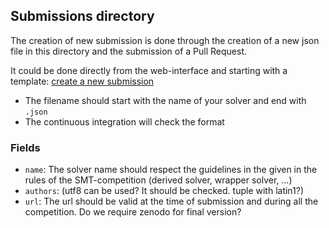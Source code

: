 [//]: # "Generated from submissions/template/template.md"

## Submissions directory

The creation of new submission is done through the creation of a new json file
in this directory and the submission of a Pull Request.

It could be done directly from the web-interface and starting with a template:
[create a new submission](https://github.com/SMT-COMP/smt-comp.github.io/new/new_submission/submissions?value=%7B%0A%20%20%20%20%22name%22%3A%20%22%3Csolver%20name%3E%22%2C%0A%20%20%20%20%22authors%22%3A%20%5B%0A%20%20%20%20%20%20%20%20%22First%20Smith%22%2C%0A%20%20%20%20%20%20%20%20%7B%20%22name%22%3A%20%22Second%20Baker%22%2C%20%22website%22%3A%20%22http%3A%2F%2Fbaker.com%2F%22%20%7D%0A%20%20%20%20%5D%2C%0A%20%20%20%20%22contacts%22%3A%20%5B%22contact%20name%20%3Ccontact%20email%3E%22%5D%2C%0A%20%20%20%20%22solver%22%3A%20%22http%3A%2F%2Fexample.com%2Fsolver.tar.gz%22%2C%0A%20%20%20%20%22solver_hash%22%3A%20%7B%20%22sha256%22%3A%20%22012345%22%20%7D%2C%0A%20%20%20%20%22website%22%3A%20%22http%3A%2F%2Fexample.com%2F%22%2C%0A%20%20%20%20%22system_description%22%3A%20%22http%3A%2F%2Fexample.com%2Fsystem.pdf%22%2C%0A%20%20%20%20%22command%22%3A%20%5B%22cmd%22%2C%20%22default_command_line%22%5D%2C%0A%20%20%20%20%22solver_type%22%3A%20%22Standalone%22%2C%0A%20%20%20%20%22participations%22%3A%20%5B%0A%20%20%20%20%20%20%20%20%7B%20%22tracks%22%3A%20%5B%22SingleQuery%22%5D%2C%20%22divisions%22%3A%20%5B%22Equality%22%5D%20%7D%2C%0A%20%20%20%20%20%20%20%20%7B%20%22tracks%22%3A%20%5B%22SingleQuery%22%5D%2C%20%22logics%22%3A%20%22QF_.%2ALRA.%2A%22%20%7D%2C%0A%20%20%20%20%20%20%20%20%7B%20%22tracks%22%3A%20%5B%22SingleQuery%22%5D%2C%20%22logics%22%3A%20%5B%22LIA%22%5D%20%7D%0A%20%20%20%20%5D%0A%7D%0A)

- The filename should start with the name of your solver and end with `.json`
- The continuous integration will check the format

### Fields

- `name`: The solver name should respect the guidelines in the given in the
  rules of the SMT-competition (derived solver, wrapper solver, ...)
- `authors`: (utf8 can be used? It should be checked. tuple with latin1?)
- `url`: The url should be valid at the time of submission and during all the
  competition. Do we require zenodo for final version?
